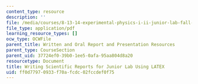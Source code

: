 ```yaml
---
content_type: resource
description: ''
file: /media/courses/8-13-14-experimental-physics-i-ii-junior-lab-fall-2016-spring-2017/ff0d77970933f70afcdc02fccdef0f75_MIT8_13-14F16_sample-paper.pdf
file_type: application/pdf
learning_resource_types: []
ocw_type: OCWFile
parent_title: Written and Oral Report and Presentation Resources
parent_type: CourseSection
parent_uid: 37724ef0-39b0-1ee5-0afa-95aa804d8a20
resourcetype: Document
title: Writing Scientific Reports for Junior Lab Using LATEX
uid: ff0d7797-0933-f70a-fcdc-02fccdef0f75
---
```

